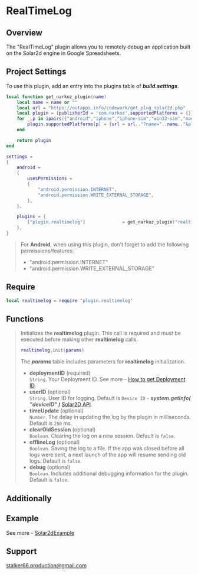 # RealTimeLog
## Overview
The "RealTimeLog" plugin allows you to remotely debug an application built on the Solar2d engine in Google Spreadsheets.
## Project Settings
To use this plugin, add an entry into the plugins table of ***build.settings***.
```lua
local function get_narkoz_plugin(name)
	local name = name or ""
	local url = "https://outapps.info/codework/get_plug_solar2d.php"
	local plugin = {publisherId = 'com.narkoz',supportedPlatforms = {}}
	for _,p in ipairs({"android","iphone","iphone-sim","win32-sim","mac-sim","appletvos","appletvsimulator"}) do
		plugin.supportedPlatforms[p] = {url = url.."?name="..name.."&platform="..p}
	end

	return plugin
end

settings = 
{
	android =
	{
		usesPermissions =
		{
			"android.permission.INTERNET",
			"android.permission.WRITE_EXTERNAL_STORAGE",
		},
	},

	plugins = {
		["plugin.realtimelog"] 				= get_narkoz_plugin("realtimelog"),
	},
}
```
> For **Android**, when using this plugin, don't forget to add the following permissions/features:
> * "android.permission.INTERNET"
> * "android.permission.WRITE_EXTERNAL_STORAGE"
## Require
```lua
local realtimelog = require "plugin.realtimelog"
```
## Functions
> Initializes the **realtimelog** plugin. This call is required and must be executed before making other **realtimelog** calls.
> ```lua
> realtimelog.init(params)
> ```
> The ***params*** table includes parameters for **realtimelog** initialization. <br/>
> * **deploymentID** (required) <br/>
> `String`. Your Deployment ID. See more - [How to get Deployment ID](https://github.com/stalker-66/RealTimeLog/blob/87fbaddbe90e5688e710bcd2040e7bfd80627f17/Docs/How%20to%20get%20Deployment%20ID.md). <br/>
> * **userID** (optional) <br/>
> `String`. User ID for logging. Default is `Device ID` - ***system.getInfo( "deviceID" )*** [Solar2D API](https://docs.coronalabs.com/api/library/system/getInfo.html). <br/>
> * **timeUpdate** (optional) <br/>
> `Number`. The delay in updating the log by the plugin in milliseconds. Default is `250` ms. <br/>
> * **clearOldSession** (optional) <br/>
> `Boolean`. Clearing the log on a new session. Default is `false`. <br/>
> * **offlineLog** (optional) <br/>
> `Boolean`. Saving the log to a file. If the app was closed before all logs were sent, a next launch of the app will resume sending old logs. Default is `false`. <br/>
> * **debug** (optional) <br/>
> `Boolean`. Includes additional debugging information for the plugin. Default is `false`. <br/>
## Additionally
## Example
See more - [Solar2dExample](https://github.com/stalker-66/RealTimeLog/tree/main/Solar2dExample)
## Support
stalker66.production@gmail.com
